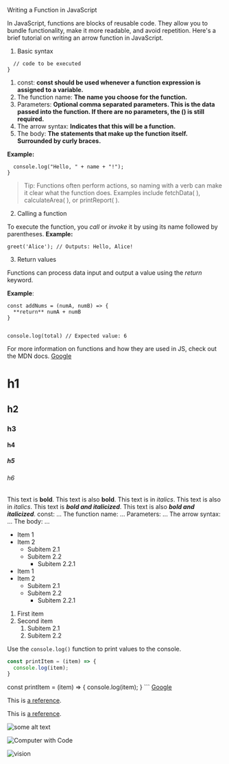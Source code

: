 Writing a Function in JavaScript

In JavaScript, functions are blocks of reusable code. They allow you to bundle functionality, make it more readable, and avoid repetition. Here's a brief tutorial on writing an arrow function in JavaScript.

1. Basic syntax

```const functionName = (params) => {
  // code to be executed
}
```
1. const:  **const should be used whenever a function expression is assigned to a variable.**
1. The function name:  **The name you choose for the function.**
1. Parameters: **Optional comma separated parameters. This is the data passed into the function. If there are no parameters, the () is still required.**
1. The arrow syntax: **Indicates that this will be a function.**
1. The body: **The statements that make up the function itself. Surrounded by curly braces.**

**Example:**

```const greet = (name) => {
  console.log("Hello, " + name + "!");
}
```

 > Tip:  Functions often perform actions, so naming with a verb can make it clear what the function does. Examples include fetchData( ), calculateArea( ), or printReport( ). 

2. Calling a function

To execute the function, you *call* or *invoke* it by using its name followed by parentheses.
**Example:**

```greet('Alice'); // Outputs: Hello, Alice!```

3. Return values

Functions can process data input and output a value using the *return* keyword.

**Example**: 
```
const addNums = (numA, numB) => {
  **return** numA + numB
}
```

```const total = addNums(2, 4);

console.log(total) // Expected value: 6
```

For more information on functions and how they are used in JS, check out the MDN docs. 
    [Google](https://developer.mozilla.org/en-US/docs/Web/JavaScript/Guide/Functions)

# h1
## h2
### h3
#### h4
##### h5
###### h6
This text is **bold**. This text is also __bold__.
This text is in *italics*. This text is also in _italics_.
This text is ***bold and italicized***. This text is also ___bold and italicized___.
const: ...
The function name: ...
Parameters: ...
The arrow syntax: ...
The body: ...
* Item 1
* Item 2
  * Subitem 2.1
  * Subitem 2.2
    * Subitem 2.2.1
* Item 1
* Item 2
  * Subitem 2.1
  * Subitem 2.2
    * Subitem 2.2.1
1. First item
2. Second item
   1. Subitem 2.1
   2. Subitem 2.2

Use the `console.log()` function to print values to the console.

```javascript
const printItem = (item) => {
  console.log(item);
}
```
const printItem = (item) => {
  console.log(item);
} ```
[Google](https://www.google.com)

This is [a reference][example].

[example]: http://www.example.com/

This is [a reference][example].

![some alt text](www.url_to_an_image.com/image)

![Computer with Code](https://images.unsplash.com/photo-1587620962725-abab7fe55159?auto=format&fit=crop&q=80&w=1631&ixlib=rb-4.0.3&ixid=M3wxMjA3fDB8MHxwaG90by1wYWdlfHx8fGVufDB8fHx8fA%3D%3D)



![vision](https://images.unsplash.com/photo-1719300368274-9efe9c6b2d37?q=80&w=1470&auto=format&fit=crop&ixlib=rb-4.0.3&ixid=M3wxMjA3fDB8MHxwaG90by1wYWdlfHx8fGVufDB8fHx8fA%3D%3D)

